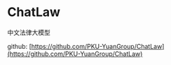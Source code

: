 # ChatLaw

中文法律大模型

github: [https://github.com/PKU-YuanGroup/ChatLaw](https://github.com/PKU-YuanGroup/ChatLaw)